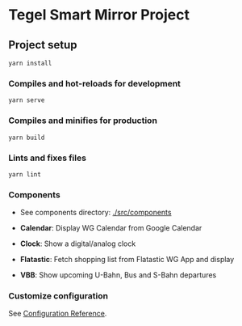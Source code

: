 # Tegel Smart Mirror Project

## Project setup
```
yarn install
```

### Compiles and hot-reloads for development
```
yarn serve
```

### Compiles and minifies for production
```
yarn build
```

### Lints and fixes files
```
yarn lint
```

### Components

- See components directory: [./src/components](./src/components/)

- **Calendar**: Display WG Calendar from Google Calendar
- **Clock**: Show a digital/analog clock
- **Flatastic**: Fetch shopping list from Flatastic WG App and display
- **VBB**: Show upcoming U-Bahn, Bus and S-Bahn departures

### Customize configuration
See [Configuration Reference](https://cli.vuejs.org/config/).
